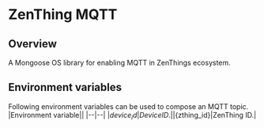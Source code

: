 # ZenThing MQTT
## Overview
A Mongoose OS library for enabling MQTT in ZenThings ecosystem.
## Environment variables
Following environment variables can be used to compose an MQTT topic.
|Environment variable||
|--|--|
|${device_id}|Device ID.|
|${zthing_id}|ZenThing ID.|
